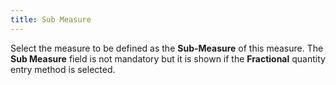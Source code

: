 ```yaml
---
title: Sub Measure
---
```



Select the measure to be defined as the **Sub-Measure**  of this measure. The **Sub Measure**  field is not mandatory but it is shown if the **Fractional**  quantity entry method is selected.
